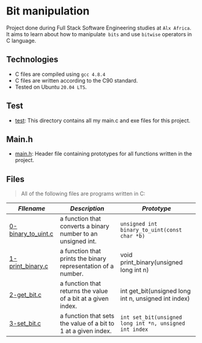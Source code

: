 # Bit manipulation

Project done during Full Stack Software Engineering studies at `Alx Africa`. It aims to learn about how to manipulate` bits` and use `bitwise` operators in C language.

## Technologies

- C files are compiled using `gcc 4.8.4`
- C files are written according to the C90 standard.
- Tested on Ubuntu `20.04 LTS`.

## Test

- [test](https://github.com/Sanoxi/alx-low_level_programming/tree/master/0x14-bit_manipulation/test): This directory contains all my main.c and exe files for this project.

## Main.h 

- [main.h](https://github.com/Sanoxi/alx-low_level_programming/blob/master/0x14-bit_manipulation/main.h): Header file containing prototypes for all functions written in the project.

## Files

> All of the following files are programs written in C:

| _FIlename_ | _Description_ | _Prototype_ |
| ---------- | ------------- | ----------- |
| [0-binary_to_uint.c](https://github.com/Sanoxi/alx-low_level_programming/blob/master/0x14-bit_manipulation/0-binary_to_uint.c) | a function that converts a binary number to an unsigned int. | `unsigned int binary_to_uint(const char *b)` |
| [1-print_binary.c](https://github.com/Sanoxi/alx-low_level_programming/blob/master/0x14-bit_manipulation/1-print_binary.c) | a function that prints the binary representation of a number. | void print_binary(unsigned long int n) |
| [2-get_bit.c](https://github.com/Sanoxi/alx-low_level_programming/blob/master/0x14-bit_manipulation/2-get_bit.c) | a function that returns the value of a bit at a given index. | int get_bit(unsigned long int n, unsigned int index) |
| [3-set_bit.c](https://github.com/Sanoxi/alx-low_level_programming/blob/master/0x14-bit_manipulation/3-set_bit.c) | a function that sets the value of a bit to 1 at a given index. | `int set_bit(unsigned long int *n, unsigned int index` |


